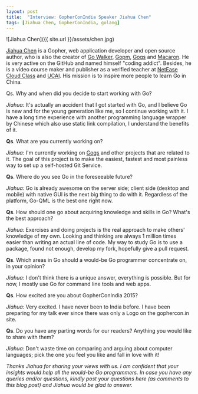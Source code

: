 ```yaml
---
layout: post
title:  "Interview: GopherConIndia Speaker Jiahua Chen"
tags: [Jiahua Chen, GopherConIndia, golang]
---
```


![Jiahua Chen]({{ site.url }}/assets/chen.jpg) 

[Jiahua Chen](https://twitter.com/joe2010xtmf) is a Gopher, web application developer and open source author, who is also the creator of [Go Walker](https://gowalker.org/), [Gopm](https://github.com/gpmgo/gopm), [Gogs](http://gogs.io/) and [Macaron](https://github.com/Unknwon/macaron). He is very active on the GitHub and named himself "coding addict". Besides, he is a video course maker and publisher as a verified teacher at [NetEase Cloud Class](http://study.163.com/u/Obahua) and [UCAI](http://www.ucai.cn/4347.html). His mission is to inspire more people to learn Go in China.

Qs. Why and when did you decide to start working with Go?

_Jiahua:_ It's actually an accident that I got started with Go, and I believe Go is new and for the young generation like me, so I continue working with it. I have a long time experience with another programming language wrapper by Chinese which also use static link compilation, I understand the benefits of it. 

**Qs**. What are you currently working on?

_Jiahua:_ I'm currently working on [Gogs](http://gogs.io/) and other projects that are related to it. The goal of this project is to make the easiest, fastest and most painless way to set up a self-hosted Git Service.

**Qs**. Where do you see Go in the foreseeable future?

_Jiahua:_ Go is already awesome on the server side; client side (desktop and mobile) with native GUI is the next big thing to do with it. Regardless of the platform, Go-QML is the best one right now.

**Qs**. How should one go about acquiring knowledge and skills in Go? What's the best approach?

_Jiahua:_ Exercises and doing projects is the real approach to make others' knowledge of my own. Looking and thinking are always 1 million times easier than writing an actual line of code. My way to study Go is to use a package, found not enough, develop my fork, hopefully give a pull request. 

**Qs**. Which areas in Go should a would-be Go programmer concentrate on, in your opinion?

_Jiahua:_ I don't think there is a unique answer, everything is possible. But for now, I mostly use Go for command line tools and web apps.

**Qs**. How excited are you about GopherConIndia 2015?

_Jiahua:_ Very excited. I have never been to India before. I have been preparing for my talk ever since there was only a Logo on the gophercon.in site.

**Qs**. Do you have any parting words for our readers? Anything you would like to share with them?

_Jiahua:_ Don't waste time on comparing and arguing about computer languages; pick the one you feel you like and fall in love with it!

_Thanks Jiahua for sharing your views with us. I am confident that your insights would help all the would-be Go programmers. In case you have any queries and/or questions, kindly post your questions here (as comments to this blog post) and Jiahua would be glad to answer._
